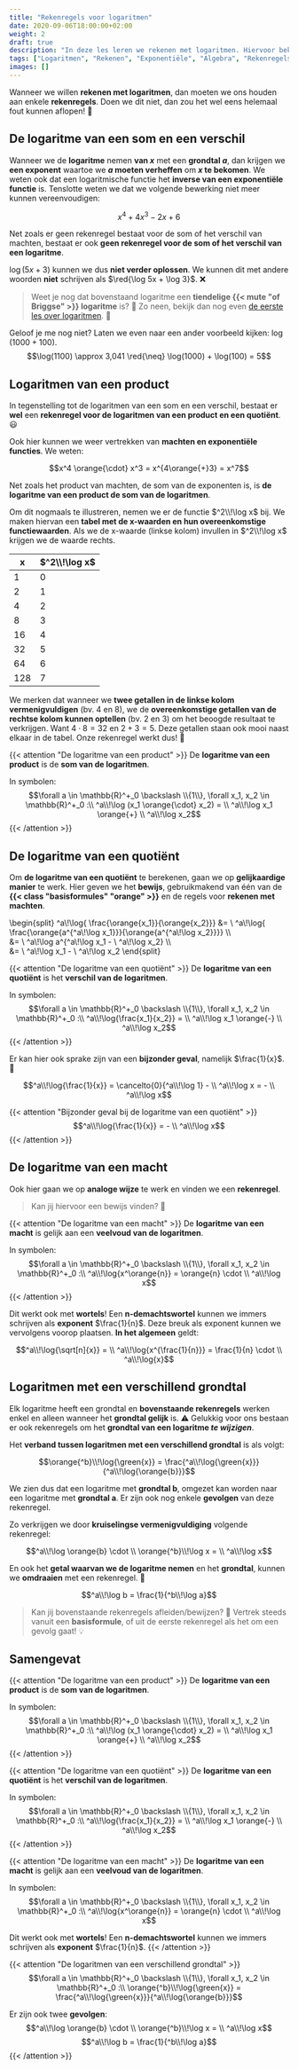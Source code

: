 ```yaml
---
title: "Rekenregels voor logaritmen"
date: 2020-09-06T18:00:00+02:00
weight: 2
draft: true
description: "In deze les leren we rekenen met logaritmen. Hiervoor bekijken we de verschillende rekenregels."
tags: ["Logaritmen", "Rekenen", "Exponentiële", "Algebra", "Rekenregels"]
images: []
---
```

Wanneer we willen **rekenen met logaritmen**, dan moeten we ons houden aan enkele **rekenregels**. Doen we dit niet, dan zou het wel eens helemaal fout kunnen aflopen! 😬

## De logaritme van een som en een verschil
Wanneer we de **logaritme** nemen **van $x$** met een **grondtal $a$**, dan krijgen we **een exponent** waartoe we **$a$ moeten verheffen** om **$x$ te bekomen**. We weten ook dat een logaritmische functie het **inverse van een exponentiële functie** is. Tenslotte weten we dat we volgende bewerking niet meer kunnen vereenvoudigen:

$$x^4 + 4x^3 - 2x + 6$$

Net zoals er geen rekenregel bestaat voor de som of het verschil van machten, bestaat er ook **geen rekenregel voor de som of het verschil van een logaritme**.

$\log (5x + 3)$ kunnen we dus **niet verder oplossen**. We kunnen dit met andere woorden **niet** schrijven als $\red{\log 5x + \log 3}$. ❌
> Weet je nog dat bovenstaand logaritme een **tiendelige {{< mute "of Briggse" >}} logaritme** is? 🤔 Zo neen, bekijk dan nog even [de eerste les over logaritmen](..:logaritme). 🙌

Geloof je me nog niet? Laten we even naar een ander voorbeeld kijken: $\log(1000 + 100)$. 
$$\log(1100) \approx 3,041 \red{\neq} \log(1000) + \log(100) = 5$$

## Logaritmen van een product
In tegenstelling tot de logaritmen van een som en een verschil, bestaat er **wel** een **rekenregel voor de logaritmen van een product en een quotiënt**. 😃

Ook hier kunnen we weer vertrekken van **machten en exponentiële functies**. We weten:

$$x^4 \orange{\cdot} x^3 = x^{4\orange{+}3} = x^7$$

Net zoals het product van machten, de som van de exponenten is, is **de logaritme van een product de som van de logaritmen**. 

Om dit nogmaals te illustreren, nemen we er de functie $^2\\!\log x$ bij. We maken hiervan een **tabel met de x-waarden en hun overeenkomstige functiewaarden**. Als we de x-waarde (linkse kolom) invullen in $^2\\!\log x$ krijgen we de waarde rechts.

| x   | $^2\\!\log x$ |
|-----|---------------|
| 1   | 0             |
| 2   | 1             |
| 4   | 2             |
| 8   | 3             |
| 16  | 4             |
| 32  | 5             |
| 64  | 6             |
| 128 | 7             |

We merken dat wanneer we **twee getallen in de linkse kolom vermenigvuldigen** (bv. 4 en 8), we de **overeenkomstige getallen van de rechtse kolom kunnen optellen** (bv. 2 en 3) om het beoogde resultaat te verkrijgen. Want $4 \cdot 8 = 32$ en $2 + 3 = 5$. Deze getallen staan ook mooi naast elkaar in de tabel. Onze rekenregel werkt dus! 💪

{{< attention "De logaritme van een product" >}}
De **logaritme van een product** is de **som van de logaritmen**.

In symbolen:
$$\forall a \in \mathbb{R}^+_0 \backslash \\{1\\}, \forall x_1, x_2 \in \mathbb{R}^+_0 :\\ ^a\\!\log (x_1 \orange{\cdot} x_2) = \\ ^a\\!\log x_1 \orange{+} \\ ^a\\!\log x_2$$
{{< /attention >}}

## De logaritme van een quotiënt
Om **de logaritme van een quotiënt** te berekenen, gaan we op **gelijkaardige manier** te werk. Hier geven we het **bewijs**, gebruikmakend van één van de **{{< class "basisformules" "orange" >}}** en de regels voor **rekenen met machten**.

\begin{split}
    ^a\\!\log{ \frac{\orange{x_1}}{\orange{x_2}}} &= \\ ^a\\!\log{ \frac{\orange{a^{^a\\!\log x_1}}}{\orange{a^{^a\\!\log x_2}}}} \\\\\
    &= \\ ^a\\!\log a^{^a\\!\log x_1 - \\ ^a\\!\log x_2} \\\\\
    &= \\ ^a\\!\log x_1 - \\ ^a\\!\log x_2
\end{split}

{{< attention "De logaritme van een quotiënt" >}}
De **logaritme van een quotiënt** is het **verschil van de logaritmen**.

In symbolen:
$$\forall a \in \mathbb{R}^+_0 \backslash \\{1\\}, \forall x_1, x_2 \in \mathbb{R}^+_0 :\\ ^a\\!\log{\frac{x_1}{x_2}} = \\ ^a\\!\log x_1 \orange{-} \\ ^a\\!\log x_2$$
{{< /attention >}}

Er kan hier ook sprake zijn van een **bijzonder geval**, namelijk $\frac{1}{x}$. 🤨

$$^a\\!\log{\frac{1}{x}} = \cancelto{0}{^a\\!\log 1} - \\ ^a\\!\log x = - \\ ^a\\!\log x$$

{{< attention "Bijzonder geval bij de logaritme van een quotiënt" >}}
$$^a\\!\log{\frac{1}{x}} = - \\ ^a\\!\log x$$
{{< /attention >}}

## De logaritme van een macht
Ook hier gaan we op **analoge wijze** te werk en vinden we een **rekenregel**.
> Kan jij hiervoor een bewijs vinden? 🧐

{{< attention "De logaritme van een macht" >}}
De **logaritme van een macht** is gelijk aan een **veelvoud van de logaritmen**.

In symbolen:
$$\forall a \in \mathbb{R}^+_0 \backslash \\{1\\}, \forall x_1, x_2 \in \mathbb{R}^+_0 :\\ ^a\\!\log{x^\orange{n}} = \orange{n} \cdot \\ ^a\\!\log x$$
{{< /attention >}}

Dit werkt ook met **wortels**! Een **n-demachtswortel** kunnen we immers schrijven als **exponent** $\frac{1}{n}$. Deze breuk als exponent kunnen we vervolgens voorop plaatsen. **In het algemeen** geldt:

$$^a\\!\log{\sqrt[n]{x}} = \\ ^a\\!\log{x^{\frac{1}{n}}} = \frac{1}{n} \cdot \\ ^a\\!\log{x}$$

## Logaritmen met een verschillend grondtal
Elk logaritme heeft een grondtal en **bovenstaande rekenregels** werken enkel en alleen wanneer het **grondtal gelijk** is. ⚠️  Gelukkig voor ons bestaan er ook rekenregels om het **grondtal van een logaritme *te wijzigen***.

Het **verband tussen logaritmen met een verschillend grondtal** is als volgt:

$$\orange{^b}\\!\log{\green{x}} = \frac{^a\\!\log{\green{x}}}{^a\\!\log{\orange{b}}}$$

We zien dus dat een logaritme met **grondtal b**, omgezet kan worden naar een logaritme met **grondtal a**. Er zijn ook nog enkele **gevolgen** van deze rekenregel.

Zo verkrijgen we door **kruiselingse vermenigvuldiging** volgende rekenregel:

$$^a\\!\log \orange{b} \cdot \\ \orange{^b}\\!\log x = \\ ^a\\!\log x$$

En ook het **getal waarvan we de logaritme nemen** en het **grondtal**, kunnen we **omdraaien** met een rekenregel. 🤯

$$^a\\!\log b = \frac{1}{^b\\!\log a}$$

> Kan jij bovenstaande rekenregels afleiden/bewijzen? 🤔 Vertrek steeds vanuit een **basisformule**, of uit de eerste rekenregel als het om een gevolg gaat! 💡

## Samengevat
{{< attention "De logaritme van een product" >}}
De **logaritme van een product** is de **som van de logaritmen**.

In symbolen:
$$\forall a \in \mathbb{R}^+_0 \backslash \\{1\\}, \forall x_1, x_2 \in \mathbb{R}^+_0 :\\ ^a\\!\log (x_1 \orange{\cdot} x_2) = \\ ^a\\!\log x_1 \orange{+} \\ ^a\\!\log x_2$$
{{< /attention >}}

{{< attention "De logaritme van een quotiënt" >}}
De **logaritme van een quotiënt** is het **verschil van de logaritmen**.

In symbolen:
$$\forall a \in \mathbb{R}^+_0 \backslash \\{1\\}, \forall x_1, x_2 \in \mathbb{R}^+_0 :\\ ^a\\!\log{\frac{x_1}{x_2}} = \\ ^a\\!\log x_1 \orange{-} \\ ^a\\!\log x_2$$
{{< /attention >}}

{{< attention "De logaritme van een macht" >}}
De **logaritme van een macht** is gelijk aan een **veelvoud van de logaritmen**.

In symbolen:
$$\forall a \in \mathbb{R}^+_0 \backslash \\{1\\}, \forall x_1, x_2 \in \mathbb{R}^+_0 :\\ ^a\\!\log{x^\orange{n}} = \orange{n} \cdot \\ ^a\\!\log x$$

Dit werkt ook met **wortels**! Een **n-demachtswortel** kunnen we immers schrijven als **exponent** $\frac{1}{n}$.
{{< /attention >}}

{{< attention "De logaritmen van een verschillend grondtal" >}}
$$\forall a \in \mathbb{R}^+_0 \backslash \\{1\\}, \forall x_1, x_2 \in \mathbb{R}^+_0 :\\ \orange{^b}\\!\log{\green{x}} = \frac{^a\\!\log{\green{x}}}{^a\\!\log{\orange{b}}}$$

Er zijn ook twee **gevolgen**:
$$^a\\!\log \orange{b} \cdot \\ \orange{^b}\\!\log x = \\ ^a\\!\log x$$
$$^a\\!\log b = \frac{1}{^b\\!\log a}$$
{{< /attention >}}